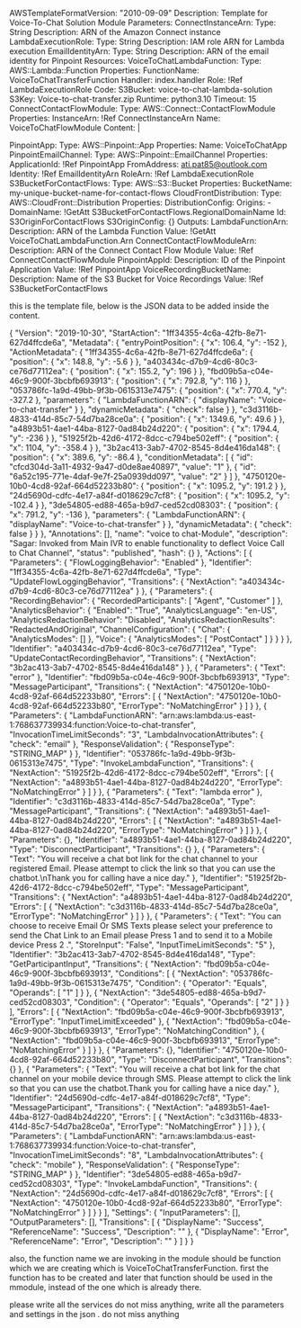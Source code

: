 AWSTemplateFormatVersion: "2010-09-09"
Description: Template for Voice-To-Chat Solution Module
Parameters:
  ConnectInstanceArn:
    Type: String
    Description: ARN of the Amazon Connect instance
  LambdaExecutionRole:
    Type: String
    Description: IAM role ARN for Lambda execution
  EmailIdentityArn:
    Type: String
    Description: ARN of the email identity for Pinpoint
Resources:
  VoiceToChatLambdaFunction:
    Type: AWS::Lambda::Function
    Properties:
      FunctionName: VoiceToChatTransferFunction
      Handler: index.handler
      Role: !Ref LambdaExecutionRole
      Code:
        S3Bucket: voice-to-chat-lambda-solution
        S3Key: Voice-to-chat-transfer.zip
      Runtime: python3.10
      Timeout: 15
  ConnectContactFlowModule:
    Type: AWS::Connect::ContactFlowModule
    Properties:
      InstanceArn: !Ref ConnectInstanceArn
      Name: VoiceToChatFlowModule
      Content: |

  PinpointApp:
    Type: AWS::Pinpoint::App
    Properties:
      Name: VoiceToChatApp
  PinpointEmailChannel:
    Type: AWS::Pinpoint::EmailChannel
    Properties:
      ApplicationId: !Ref PinpointApp
      FromAddress: ati.pat85@outlook.com
      Identity: !Ref EmailIdentityArn
      RoleArn: !Ref LambdaExecutionRole
  S3BucketForContactFlows:
    Type: AWS::S3::Bucket
    Properties:
      BucketName: my-unique-bucket-name-for-contact-flows
  CloudFrontDistribution:
    Type: AWS::CloudFront::Distribution
    Properties:
      DistributionConfig:
        Origins:
          - DomainName: !GetAtt S3BucketForContactFlows.RegionalDomainName
            Id: S3OriginForContactFlows
            S3OriginConfig: {}
Outputs:
  LambdaFunctionArn:
    Description: ARN of the Lambda Function
    Value: !GetAtt VoiceToChatLambdaFunction.Arn
  ConnectContactFlowModuleArn:
    Description: ARN of the Connect Contact Flow Module
    Value: !Ref ConnectContactFlowModule
  PinpointAppId:
    Description: ID of the Pinpoint Application
    Value: !Ref PinpointApp
  VoiceRecordingBucketName:
    Description: Name of the S3 Bucket for Voice Recordings
    Value: !Ref S3BucketForContactFlows

this is the template file,  below is the JSON data to be added inside the content.

{
  "Version": "2019-10-30",
  "StartAction": "1ff34355-4c6a-42fb-8e71-627d4ffcde6a",
  "Metadata": {
    "entryPointPosition": {
      "x": 106.4,
      "y": -152
    },
    "ActionMetadata": {
      "1ff34355-4c6a-42fb-8e71-627d4ffcde6a": {
        "position": {
          "x": 148.8,
          "y": -5.6
        }
      },
      "a403434c-d7b9-4cd6-80c3-ce76d77112ea": {
        "position": {
          "x": 155.2,
          "y": 196
        }
      },
      "fbd09b5a-c04e-46c9-900f-3bcbfb693913": {
        "position": {
          "x": 792.8,
          "y": 116
        }
      },
      "053786fc-1a9d-49bb-9f3b-0615313e7475": {
        "position": {
          "x": 770.4,
          "y": -327.2
        },
        "parameters": {
          "LambdaFunctionARN": {
            "displayName": "Voice-to-chat-transfer"
          }
        },
        "dynamicMetadata": {
          "check": false
        }
      },
      "c3d3116b-4833-414d-85c7-54d7ba28ce0a": {
        "position": {
          "x": 1349.6,
          "y": 49.6
        }
      },
      "a4893b51-4ae1-44ba-8127-0ad84b24d220": {
        "position": {
          "x": 1794.4,
          "y": -236
        }
      },
      "51925f2b-42d6-4172-8dcc-c794be502eff": {
        "position": {
          "x": 1104,
          "y": -358.4
        }
      },
      "3b2ac413-3ab7-4702-8545-8d4e416da148": {
        "position": {
          "x": 389.6,
          "y": -86.4
        },
        "conditionMetadata": [
          {
            "id": "cfcd304d-3a11-4932-9a47-d0de8ae40897",
            "value": "1"
          },
          {
            "id": "6a52c195-771e-4daf-9e7f-25a0939dd097",
            "value": "2"
          }
        ]
      },
      "4750120e-10b0-4cd8-92af-664d52233b80": {
        "position": {
          "x": 1095.2,
          "y": 191.2
        }
      },
      "24d5690d-cdfc-4e17-a84f-d018629c7cf8": {
        "position": {
          "x": 1095.2,
          "y": -102.4
        }
      },
      "3de54805-ed88-465a-b9d7-ced52cd08303": {
        "position": {
          "x": 791.2,
          "y": -136
        },
        "parameters": {
          "LambdaFunctionARN": {
            "displayName": "Voice-to-chat-transfer"
          }
        },
        "dynamicMetadata": {
          "check": false
        }
      }
    },
    "Annotations": [],
    "name": "voice to chat-Module",
    "description": "Sagar: Invoked from Main IVR to enable functionality to deflect Voice Call to Chat Channel",
    "status": "published",
    "hash": {}
  },
  "Actions": [
    {
      "Parameters": {
        "FlowLoggingBehavior": "Enabled"
      },
      "Identifier": "1ff34355-4c6a-42fb-8e71-627d4ffcde6a",
      "Type": "UpdateFlowLoggingBehavior",
      "Transitions": {
        "NextAction": "a403434c-d7b9-4cd6-80c3-ce76d77112ea"
      }
    },
    {
      "Parameters": {
        "RecordingBehavior": {
          "RecordedParticipants": [
            "Agent",
            "Customer"
          ]
        },
        "AnalyticsBehavior": {
          "Enabled": "True",
          "AnalyticsLanguage": "en-US",
          "AnalyticsRedactionBehavior": "Disabled",
          "AnalyticsRedactionResults": "RedactedAndOriginal",
          "ChannelConfiguration": {
            "Chat": {
              "AnalyticsModes": []
            },
            "Voice": {
              "AnalyticsModes": [
                "PostContact"
              ]
            }
          }
        }
      },
      "Identifier": "a403434c-d7b9-4cd6-80c3-ce76d77112ea",
      "Type": "UpdateContactRecordingBehavior",
      "Transitions": {
        "NextAction": "3b2ac413-3ab7-4702-8545-8d4e416da148"
      }
    },
    {
      "Parameters": {
        "Text": "error"
      },
      "Identifier": "fbd09b5a-c04e-46c9-900f-3bcbfb693913",
      "Type": "MessageParticipant",
      "Transitions": {
        "NextAction": "4750120e-10b0-4cd8-92af-664d52233b80",
        "Errors": [
          {
            "NextAction": "4750120e-10b0-4cd8-92af-664d52233b80",
            "ErrorType": "NoMatchingError"
          }
        ]
      }
    },
    {
      "Parameters": {
        "LambdaFunctionARN": "arn:aws:lambda:us-east-1:768637739934:function:Voice-to-chat-transfer",
        "InvocationTimeLimitSeconds": "3",
        "LambdaInvocationAttributes": {
          "check": "email"
        },
        "ResponseValidation": {
          "ResponseType": "STRING_MAP"
        }
      },
      "Identifier": "053786fc-1a9d-49bb-9f3b-0615313e7475",
      "Type": "InvokeLambdaFunction",
      "Transitions": {
        "NextAction": "51925f2b-42d6-4172-8dcc-c794be502eff",
        "Errors": [
          {
            "NextAction": "a4893b51-4ae1-44ba-8127-0ad84b24d220",
            "ErrorType": "NoMatchingError"
          }
        ]
      }
    },
    {
      "Parameters": {
        "Text": "lambda error"
      },
      "Identifier": "c3d3116b-4833-414d-85c7-54d7ba28ce0a",
      "Type": "MessageParticipant",
      "Transitions": {
        "NextAction": "a4893b51-4ae1-44ba-8127-0ad84b24d220",
        "Errors": [
          {
            "NextAction": "a4893b51-4ae1-44ba-8127-0ad84b24d220",
            "ErrorType": "NoMatchingError"
          }
        ]
      }
    },
    {
      "Parameters": {},
      "Identifier": "a4893b51-4ae1-44ba-8127-0ad84b24d220",
      "Type": "DisconnectParticipant",
      "Transitions": {}
    },
    {
      "Parameters": {
        "Text": "You will receive a chat bot link for the chat channel to your registered Email. Please attempt to click the link so that you can use the chatbot.\nThank you for calling have a nice day."
      },
      "Identifier": "51925f2b-42d6-4172-8dcc-c794be502eff",
      "Type": "MessageParticipant",
      "Transitions": {
        "NextAction": "a4893b51-4ae1-44ba-8127-0ad84b24d220",
        "Errors": [
          {
            "NextAction": "c3d3116b-4833-414d-85c7-54d7ba28ce0a",
            "ErrorType": "NoMatchingError"
          }
        ]
      }
    },
    {
      "Parameters": {
        "Text": "You can choose to receive Email Or SMS Texts please select your preference to send the Chat Link to an Email please Press 1 and to send it to a Mobile device Press 2 .",
        "StoreInput": "False",
        "InputTimeLimitSeconds": "5"
      },
      "Identifier": "3b2ac413-3ab7-4702-8545-8d4e416da148",
      "Type": "GetParticipantInput",
      "Transitions": {
        "NextAction": "fbd09b5a-c04e-46c9-900f-3bcbfb693913",
        "Conditions": [
          {
            "NextAction": "053786fc-1a9d-49bb-9f3b-0615313e7475",
            "Condition": {
              "Operator": "Equals",
              "Operands": [
                "1"
              ]
            }
          },
          {
            "NextAction": "3de54805-ed88-465a-b9d7-ced52cd08303",
            "Condition": {
              "Operator": "Equals",
              "Operands": [
                "2"
              ]
            }
          }
        ],
        "Errors": [
          {
            "NextAction": "fbd09b5a-c04e-46c9-900f-3bcbfb693913",
            "ErrorType": "InputTimeLimitExceeded"
          },
          {
            "NextAction": "fbd09b5a-c04e-46c9-900f-3bcbfb693913",
            "ErrorType": "NoMatchingCondition"
          },
          {
            "NextAction": "fbd09b5a-c04e-46c9-900f-3bcbfb693913",
            "ErrorType": "NoMatchingError"
          }
        ]
      }
    },
    {
      "Parameters": {},
      "Identifier": "4750120e-10b0-4cd8-92af-664d52233b80",
      "Type": "DisconnectParticipant",
      "Transitions": {}
    },
    {
      "Parameters": {
        "Text": "You will receive a chat bot link for the chat channel on your mobile device through SMS. Please attempt to click the link so that you can use the chatbot.Thank you for calling have a nice day."
      },
      "Identifier": "24d5690d-cdfc-4e17-a84f-d018629c7cf8",
      "Type": "MessageParticipant",
      "Transitions": {
        "NextAction": "a4893b51-4ae1-44ba-8127-0ad84b24d220",
        "Errors": [
          {
            "NextAction": "c3d3116b-4833-414d-85c7-54d7ba28ce0a",
            "ErrorType": "NoMatchingError"
          }
        ]
      }
    },
    {
      "Parameters": {
        "LambdaFunctionARN": "arn:aws:lambda:us-east-1:768637739934:function:Voice-to-chat-transfer",
        "InvocationTimeLimitSeconds": "8",
        "LambdaInvocationAttributes": {
          "check": "mobile"
        },
        "ResponseValidation": {
          "ResponseType": "STRING_MAP"
        }
      },
      "Identifier": "3de54805-ed88-465a-b9d7-ced52cd08303",
      "Type": "InvokeLambdaFunction",
      "Transitions": {
        "NextAction": "24d5690d-cdfc-4e17-a84f-d018629c7cf8",
        "Errors": [
          {
            "NextAction": "4750120e-10b0-4cd8-92af-664d52233b80",
            "ErrorType": "NoMatchingError"
          }
        ]
      }
    }
  ],
  "Settings": {
    "InputParameters": [],
    "OutputParameters": [],
    "Transitions": [
      {
        "DisplayName": "Success",
        "ReferenceName": "Success",
        "Description": ""
      },
      {
        "DisplayName": "Error",
        "ReferenceName": "Error",
        "Description": ""
      }
    ]
  }
}

also, the function name we are invoking in the module should be function which we are creating which is VoiceToChatTransferFunction. first the function has to be created and later that function should be used in the mmodule, instead of the one which is already there.

please write all the services do not miss anything, write all the parameters and settings in the json . do not miss anything
